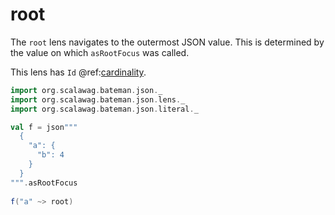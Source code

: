 # root

The `root` lens navigates to the outermost JSON value. This is determined by 
the value on which `asRootFocus` was called.

This lens has `Id` @ref:[cardinality](../cardinality.md).

```scala mdoc:bateman:right:focus
import org.scalawag.bateman.json._
import org.scalawag.bateman.json.lens._
import org.scalawag.bateman.json.literal._

val f = json"""
  {
    "a": {
      "b": 4
    }
  }
""".asRootFocus
  
f("a" ~> root)
```
